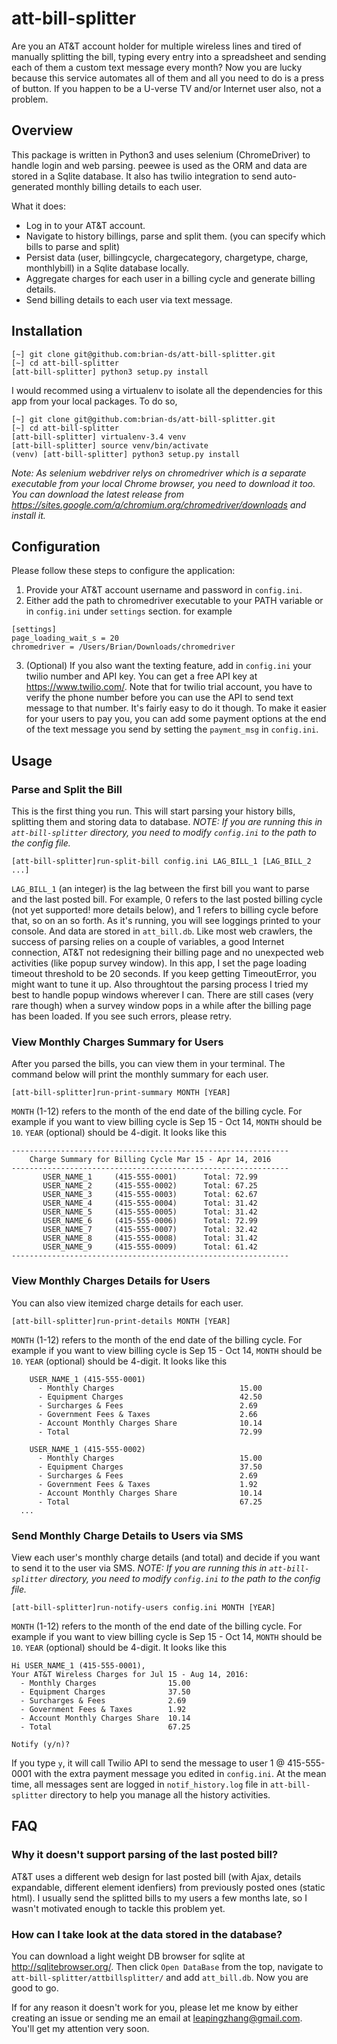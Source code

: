 # att-bill-splitter

Are you an AT&T account holder for multiple wireless lines and tired of manually splitting the bill, typing every entry into a spreadsheet and sending each of them a custom text message every month? Now you are lucky because this service automates all of them and all you need to do is a press of button. If you happen to be a U-verse TV and/or Internet user also, not a problem.

## Overview

This package is written in Python3 and uses selenium (ChromeDriver) to handle login and web parsing. peewee is used as the ORM and data are stored in a Sqlite database. It also has twilio integration to send auto-generated monthly billing details to each user.

What it does:

  - Log in to your AT&T account.
  - Navigate to history billings, parse and split them. (you can specify which bills to parse and split)
  - Persist data (user, billingcycle, chargecategory, chargetype, charge, monthlybill) in a Sqlite database locally.
  - Aggregate charges for each user in a billing cycle and generate billing details.
  - Send billing details to each user via text message.
  
## Installation
```
[~] git clone git@github.com:brian-ds/att-bill-splitter.git
[~] cd att-bill-splitter
[att-bill-splitter] python3 setup.py install
```
I would recommed using a virtualenv to isolate all the dependencies for this app from your local packages. To do so,
```
[~] git clone git@github.com:brian-ds/att-bill-splitter.git
[~] cd att-bill-splitter
[att-bill-splitter] virtualenv-3.4 venv
[att-bill-splitter] source venv/bin/activate
(venv) [att-bill-splitter] python3 setup.py install
```
*Note: As selenium webdriver relys on chromedriver which is a separate executable from your local Chrome browser, you need to download it too. You can download the latest release from https://sites.google.com/a/chromium.org/chromedriver/downloads and install it.*

## Configuration

Please follow these steps to configure the application:
1. Provide your AT&T account username and password in `config.ini`.
2. Either add the path to chromedriver executable to your PATH variable or in `config.ini` under `settings` section. for example
```
[settings]
page_loading_wait_s = 20
chromedriver = /Users/Brian/Downloads/chromedriver
```
3. (Optional) If you also want the texting feature, add in `config.ini` your twilio number and API key. You can get a free API key at https://www.twilio.com/. Note that for twilio trial account, you have to verify the phone number before you can use the API to send text message to that number. It's fairly easy to do it though. To make it easier for your users to pay you, you can add some payment options at the end of the text message you send by setting the `payment_msg` in `config.ini`.

## Usage
### Parse and Split the Bill
This is the first thing you run. This will start parsing your history bills, splitting them and storing data to database.
*NOTE: If you are running this in `att-bill-splitter` directory, you need to modify `config.ini` to the path to the config file.*
```
[att-bill-splitter]run-split-bill config.ini LAG_BILL_1 [LAG_BILL_2 ...]
```
`LAG_BILL_1` (an integer) is the lag between the first bill you want to parse and the last posted bill. For example, 0 refers to the last posted billing cycle (not yet supported! more details below), and 1 refers to billing cycle before that, so on an so forth. As it's running, you will see loggings printed to your console. And data are stored in `att_bill.db`.
Like most web crawlers, the success of parsing relies on a couple of variables, a good Internet connection, AT&T not redesigning their billing page and no unexpected web activities (like popup survey window). In this app, I set the page loading timeout threshold to be 20 seconds. If you keep getting TimeoutError, you might want to tune it up. Also throughtout the parsing process I tried my best to handle popup windows wherever I can. There are still cases (very rare though) when a survey window pops in a while after the billing page has been loaded. If you see such errors, please retry. 

### View Monthly Charges Summary for Users
After you parsed the bills, you can view them in your terminal. The command below will print the monthly summary for each user.
```
[att-bill-splitter]run-print-summary MONTH [YEAR]
```
`MONTH` (1-12) refers to the month of the end date of the billing cycle. For example if you want to view billing cycle is Sep 15 - Oct 14, `MONTH` should be `10`. `YEAR` (optional) should be 4-digit.
It looks like this
```
--------------------------------------------------------------
    Charge Summary for Billing Cycle Mar 15 - Apr 14, 2016
--------------------------------------------------------------
       USER_NAME_1     (415-555-0001)      Total: 72.99
       USER_NAME_2     (415-555-0002)      Total: 67.25
       USER_NAME_3     (415-555-0003)      Total: 62.67
       USER_NAME_4     (415-555-0004)      Total: 31.42
       USER_NAME_5     (415-555-0005)      Total: 31.42
       USER_NAME_6     (415-555-0006)      Total: 72.99
       USER_NAME_7     (415-555-0007)      Total: 32.42
       USER_NAME_8     (415-555-0008)      Total: 31.42
       USER_NAME_9     (415-555-0009)      Total: 61.42
--------------------------------------------------------------
```

### View Monthly Charges Details for Users
You can also view itemized charge details for each user.
```
[att-bill-splitter]run-print-details MONTH [YEAR]
```
`MONTH` (1-12) refers to the month of the end date of the billing cycle. For example if you want to view billing cycle is Sep 15 - Oct 14, `MONTH` should be `10`. `YEAR` (optional) should be 4-digit.
It looks like this
```
    USER_NAME_1 (415-555-0001)
      - Monthly Charges                            15.00
      - Equipment Charges                          42.50
      - Surcharges & Fees                          2.69
      - Government Fees & Taxes                    2.66
      - Account Monthly Charges Share              10.14
      - Total                                      72.99

    USER_NAME_1 (415-555-0002)
      - Monthly Charges                            15.00
      - Equipment Charges                          37.50
      - Surcharges & Fees                          2.69
      - Government Fees & Taxes                    1.92
      - Account Monthly Charges Share              10.14
      - Total                                      67.25
  ...
 ```
### Send Monthly Charge Details to Users via SMS
View each user's monthly charge details (and total) and decide if you want to send it to the user via SMS.
*NOTE: If you are running this in `att-bill-splitter` directory, you need to modify `config.ini` to the path to the config file.*
```
[att-bill-splitter]run-notify-users config.ini MONTH [YEAR]
```
`MONTH` (1-12) refers to the month of the end date of the billing cycle. For example if you want to view billing cycle is Sep 15 - Oct 14, `MONTH` should be `10`. `YEAR` (optional) should be 4-digit.
It looks like this
```
Hi USER_NAME_1 (415-555-0001),
Your AT&T Wireless Charges for Jul 15 - Aug 14, 2016:
  - Monthly Charges                15.00
  - Equipment Charges              37.50
  - Surcharges & Fees              2.69
  - Government Fees & Taxes        1.92
  - Account Monthly Charges Share  10.14
  - Total                          67.25

Notify (y/n)?
```
If you type `y`, it will call Twilio API to send the message to user 1 @ 415-555-0001 with the extra payment message you edited in `config.ini`. At the mean time, all messages sent are logged in `notif_history.log` file in `att-bill-splitter` directory to help you manage all the history activities.

## FAQ

### Why it doesn't support parsing of the last posted bill?
AT&T uses a different web design for last posted bill (with Ajax, details expandable, different element idenfiers) from previously posted ones (static html). I usually send the splitted bills to my users a few months late, so I wasn't motivated enough to tackle this problem yet.

### How can I take look at the data stored in the database?
You can download a light weight DB browser for sqlite at http://sqlitebrowser.org/. Then click `Open DataBase` from the top, navigate to `att-bill-splitter/attbillsplitter/` and add `att_bill.db`. Now you are good to go.

If for any reason it doesn't work for you, please let me know by either creating an issue or sending me an email at leapingzhang@gmail.com. You'll get my attention very soon.
